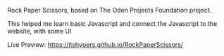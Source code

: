 Rock Paper Scissors, based on The Oden Projects Foundation project.

This helped me learn basic Javascript and connect the Javascript to the website, with some UI

Live Preview:
https://itshypers.github.io/RockPaperScissors/
